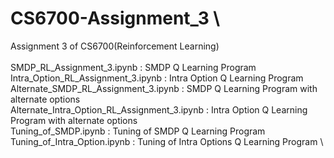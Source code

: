 # CS6700-Assignment_3 \
Assignment 3 of CS6700(Reinforcement Learning) \
\
SMDP_RL_Assignment_3.ipynb : SMDP Q Learning Program \
Intra_Option_RL_Assignment_3.ipynb : Intra Option Q Learning Program \
Alternate_SMDP_RL_Assignment_3.ipynb : SMDP Q Learning Program with alternate options \
Alternate_Intra_Option_RL_Assignment_3.ipynb : Intra Option Q Learning Program with alternate options \
Tuning_of_SMDP.ipynb : Tuning of SMDP Q Learning Program \
Tuning_of_Intra_Option.ipynb : Tuning of Intra Options Q Learning Program \
